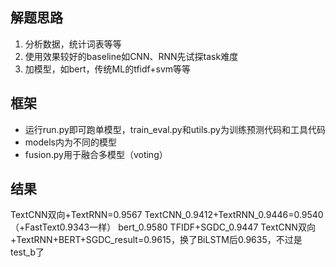 ## 解题思路
1. 分析数据，统计词表等等
2. 使用效果较好的baseline如CNN、RNN先试探task难度
3. 加模型，如bert，传统ML的tfidf+svm等等
## 框架
- 运行run.py即可跑单模型，train_eval.py和utils.py为训练预测代码和工具代码
- models内为不同的模型
- fusion.py用于融合多模型（voting）

## 结果
TextCNN双向+TextRNN=0.9567
TextCNN_0.9412+TextRNN_0.9446=0.9540（+FastText0.9343一样）
bert_0.9580
TFIDF+SGDC_0.9447
TextCNN双向+TextRNN+BERT+SGDC_result=0.9615，换了BiLSTM后0.9635，不过是test_b了